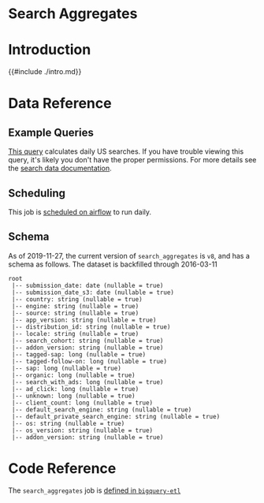 # Search Aggregates

<!-- toc -->

# Introduction

{{#include ./intro.md}}

# Data Reference

## Example Queries

[This query](https://sql.telemetry.mozilla.org/queries/51140/source)
calculates daily US searches.
If you have trouble viewing this query,
it's likely you don't have the proper permissions.
For more details see the [search data documentation].

## Scheduling

This job is
[scheduled on airflow](https://github.com/mozilla/bigquery-etl/blob/a39e168a2d3396d8dd286e1ae9fa6baf7f8afa2d/dags/bqetl_search.py#L40)
to run daily.

## Schema

As of 2019-11-27,
the current version of `search_aggregates` is `v8`,
and has a schema as follows.
The dataset is backfilled through 2016-03-11

```
root
 |-- submission_date: date (nullable = true)
 |-- submission_date_s3: date (nullable = true)
 |-- country: string (nullable = true)
 |-- engine: string (nullable = true)
 |-- source: string (nullable = true)
 |-- app_version: string (nullable = true)
 |-- distribution_id: string (nullable = true)
 |-- locale: string (nullable = true)
 |-- search_cohort: string (nullable = true)
 |-- addon_version: string (nullable = true)
 |-- tagged-sap: long (nullable = true)
 |-- tagged-follow-on: long (nullable = true)
 |-- sap: long (nullable = true)
 |-- organic: long (nullable = true)
 |-- search_with_ads: long (nullable = true)
 |-- ad_click: long (nullable = true)
 |-- unknown: long (nullable = true)
 |-- client_count: long (nullable = true)
 |-- default_search_engine: string (nullable = true)
 |-- default_private_search_engine: string (nullable = true)
 |-- os: string (nullable = true)
 |-- os_version: string (nullable = true)
 |-- addon_version: string (nullable = true)
```

# Code Reference

The `search_aggregates` job is
[defined in `bigquery-etl`](https://github.com/mozilla/bigquery-etl/blob/master/sql/search_derived/search_aggregates_v8/query.sql)

[search data documentation]: ../../search.md
